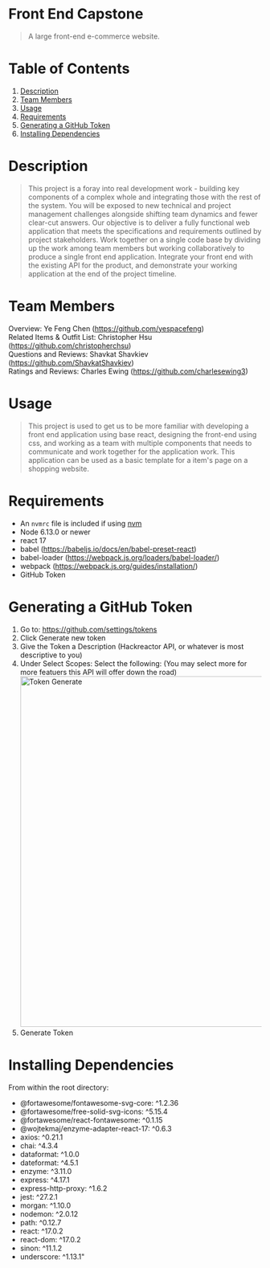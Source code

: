 # Front End Capstone

> A large front-end e-commerce website.

# Table of Contents

1. [Description](#description)
2. [Team Members](#team-members)
3. [Usage](#usage)
4. [Requirements](#requirements)
5. [Generating a GitHub Token](#generating-a-github-token)
6. [Installing Dependencies](#installing-dependencies)

# Description

> This project is a foray into real development work - building key components of a complex whole and integrating those with the rest of the system. You will be exposed to new technical and project management challenges alongside shifting team dynamics and fewer clear-cut answers. Our objective is to deliver a fully functional web application that meets the specifications and requirements outlined by project stakeholders. Work together on a single code base by dividing up the work among team members but working collaboratively to produce a single front end application. Integrate your front end with the existing API for the product, and demonstrate your working application at the end of the project timeline.

# Team Members

Overview: Ye Feng Chen (https://github.com/yespacefeng)<br/>
Related Items & Outfit List: Christopher Hsu (https://github.com/christopherchsu)<br/>
Questions and Reviews: Shavkat Shavkiev (https://github.com/ShavkatShavkiev)<br/>
Ratings and Reviews: Charles Ewing (https://github.com/charlesewing3)<br/>

# Usage

> This project is used to get us to be more familiar with developing a front end application using base react, designing the front-end using css, and working as a team with multiple components that needs to communicate and work together for the application work. This application can be used as a basic template for a item's page on a shopping website. 

# Requirements

- An `nvmrc` file is included if using [nvm](https://github.com/creationix/nvm)
- Node 6.13.0 or newer
- react 17
- babel (https://babeljs.io/docs/en/babel-preset-react)
- babel-loader (https://webpack.js.org/loaders/babel-loader/)
- webpack (https://webpack.js.org/guides/installation/)
- GitHub Token

# Generating a GitHub Token
1. Go to: https://github.com/settings/tokens
2. Click Generate new token
3. Give the Token a Description (Hackreactor API, or whatever is most descriptive to you)
4. Under Select Scopes: Select the following: (You may select more for more featuers this API will offer down the road) <img width="698" alt="Token Generate" src="https://user-images.githubusercontent.com/68719979/134596603-a5bbb513-9d5b-42b9-a855-a6e67aa65a44.png">
5. Generate Token

# Installing Dependencies
From within the root directory:
- @fortawesome/fontawesome-svg-core: ^1.2.36
- @fortawesome/free-solid-svg-icons: ^5.15.4
- @fortawesome/react-fontawesome: ^0.1.15
- @wojtekmaj/enzyme-adapter-react-17: ^0.6.3
- axios: ^0.21.1
- chai: ^4.3.4
- dataformat: ^1.0.0
- dateformat: ^4.5.1
- enzyme: ^3.11.0
- express: ^4.17.1
- express-http-proxy: ^1.6.2
- jest: ^27.2.1
- morgan: ^1.10.0
- nodemon: ^2.0.12
- path: ^0.12.7
- react: ^17.0.2
- react-dom: ^17.0.2
- sinon: ^11.1.2
- underscore: ^1.13.1"
